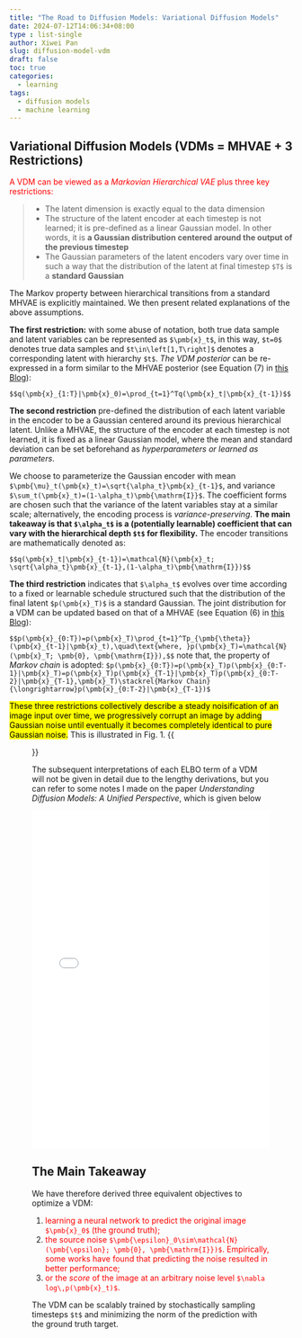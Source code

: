 ```yaml
---
title: "The Road to Diffusion Models: Variational Diffusion Models"
date: 2024-07-12T14:06:34+08:00
type : list-single
author: Xiwei Pan
slug: diffusion-model-vdm
draft: false
toc: true
categories:
  - learning
tags:
  - diffusion models
  - machine learning
---
```

## Variational Diffusion Models (VDMs = MHVAE + 3 Restrictions)

<font color=Red>A VDM can be viewed as a *Markovian Hierarchical VAE* plus three key restrictions:</font>
> - The latent dimension is exactly equal to the data dimension
> - The structure of the latent encoder at each timestep is not learned; it is pre-defined as a linear Gaussian model. In other words, it is **a Gaussian distribution centered around the output of the previous timestep**
> - The Gaussian parameters of the latent encoders vary over time in such a way that the distribution of the latent at final timestep `$T$` is a **standard Gaussian**

The Markov property between hierarchical transitions from a standard MHVAE is explicitly maintained. We then present related explanations of the above assumptions.

**The first restriction:** with some abuse of notation, both true data sample and latent variables can be represented as `$\pmb{x}_t$`, in this way, `$t=0$` denotes true data samples and `$t\in\left[1,T\right]$` denotes a corresponding latent with hierarchy `$t$`. *The VDM posterior* can be re-expressed in a form similar to the MHVAE posterior (see Equation (7) in [this Blog](https://xiweipan.com/en/2024/07/10/diffusion-model-vae/)):

`$$q(\pmb{x}_{1:T}|\pmb{x}_0)=\prod_{t=1}^Tq(\pmb{x}_t|\pmb{x}_{t-1})$$`

**The second restriction** pre-defined the distribution of each latent variable in the encoder to be a Gaussian centered around its previous hierarchical latent. Unlike a MHVAE, the structure of the encoder at each timestep is not learned, it is fixed as a linear Gaussian model, where the mean and standard deviation can be set beforehand as *hyperparameters or learned as parameters*.

We choose to parameterize the Gaussian encoder with mean `$\pmb{\mu}_t(\pmb{x}_t)=\sqrt{\alpha_t}\pmb{x}_{t-1}$`, and variance `$\sum_t(\pmb{x}_t)=(1-\alpha_t)\pmb{\mathrm{I}}$`. The coefficient forms are chosen such that the variance of the latent variables stay at a similar scale; alternatively, the encoding process is *variance-preserving*. **The main takeaway is that `$\alpha_t$` is a (potentially learnable) coefficient that can vary with the hierarchical depth `$t$` for flexibility.** The encoder transitions are mathematically denoted as:

`$$q(\pmb{x}_t|\pmb{x}_{t-1})=\mathcal{N}(\pmb{x}_t; \sqrt{\alpha_t}\pmb{x}_{t-1},(1-\alpha_t)\pmb{\mathrm{I}})$$`

**The third restriction** indicates that `$\alpha_t$` evolves over time according to a fixed or learnable schedule structured such that the distribution of the final latent `$p(\pmb{x}_T)$` is a standard Gaussian. The joint distribution for a VDM can be updated based on that of a MHVAE (see Equation (6) in [this Blog](https://xiweipan.com/en/2024/07/10/diffusion-model-vae/)):

`$$p(\pmb{x}_{0:T})=p(\pmb{x}_T)\prod_{t=1}^Tp_{\pmb{\theta}}(\pmb{x}_{t-1}|\pmb{x}_t),\quad\text{where, }p(\pmb{x}_T)=\mathcal{N}(\pmb{x}_T; \pmb{0}, \pmb{\mathrm{I}}),$$`
note that, the property of *Markov chain* is adopted: `$p(\pmb{x}_{0:T})=p(\pmb{x}_T)p(\pmb{x}_{0:T-1}|\pmb{x}_T)=p(\pmb{x}_T)p(\pmb{x}_{T-1}|\pmb{x}_T)p(\pmb{x}_{0:T-2}|\pmb{x}_{T-1},\pmb{x}_T)\stackrel{Markov Chain}{\longrightarrow}p(\pmb{x}_{0:T-2}|\pmb{x}_{T-1})$`

<mark>These three restrictions collectively describe a steady noisification of an image input over time, we progressively corrupt an image by adding Gaussian noise until eventually it becomes completely identical to pure Gaussian noise.</mark> This is illustrated in Fig. 1.
{{<figure src="/figures/blogFigs/diffusionModel/diffusion_fig4.png" caption="Figure 1: A visual representation of a VDM. Each encoding process is modeled as a Gaussian distribution that uses the output of the previous state as its mean (Calvin Luo, 2022)." width="800">}}

The subsequent interpretations of each ELBO term of a VDM will not be given in detail due to the lengthy derivations, but you can refer to some notes I made on the paper *Understanding Diffusion Models: A Unified Perspective*, which is given below <i class="fa fa-level-down" aria-hidden="true"></i>

<embed src="/files/VDM_Notes.pdf" type="application/pdf" width="100%" height="600px" />

## The Main Takeaway

We have therefore derived three equivalent objectives to optimize a VDM:
1. <font color=Red>learning a neural network to predict the original image `$\pmb{x}_0$` (the ground truth);</font>
2. <font color=Red>the source noise `$\pmb{\epsilon}_0\sim\mathcal{N}(\pmb{\epsilon}; \pmb{0}, \pmb{\mathrm{I}})$`. Empirically, some works have found that predicting the noise resulted in better performance;</font>
3. <font color=Red>or the *score* of the image at an arbitrary noise level `$\nabla log\,p(\pmb{x}_t)$`.</font>

The VDM can be scalably trained by stochastically sampling timesteps `$t$` and minimizing the norm of the prediction with the ground truth target.